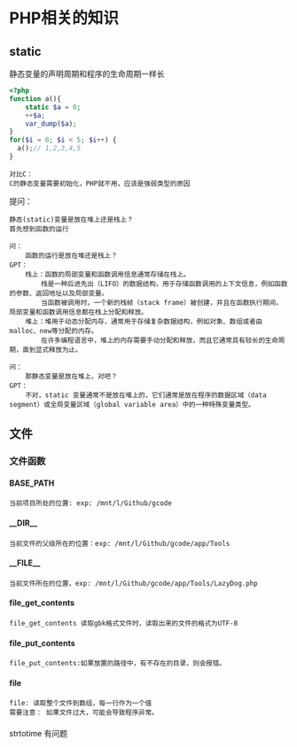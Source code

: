 # PHP相关的知识

## static
静态变量的声明周期和程序的生命周期一样长
```php
<?php
function a(){
    static $a = 0;
    ++$a;
    var_dump($a);
}
for($i = 0; $i < 5; $i++) {
  a();// 1,2,3,4,5
}
```
```text
对比C：
C的静态变量需要初始化，PHP就不用，应该是强弱类型的原因
```
提问：
```text
静态(static)变量是放在堆上还是栈上？
首先想到函数的运行

问：
    函数的运行是放在堆还是栈上？
GPT：
    栈上：函数的局部变量和函数调用信息通常存储在栈上。
        栈是一种后进先出（LIFO）的数据结构，用于存储函数调用的上下文信息，例如函数的参数、返回地址以及局部变量。
        当函数被调用时，一个新的栈帧（stack frame）被创建，并且在函数执行期间，局部变量和函数调用信息都在栈上分配和释放。
    堆上：堆用于动态分配内存，通常用于存储复杂数据结构，例如对象、数组或者由malloc、new等分配的内存。
        在许多编程语言中，堆上的内存需要手动分配和释放，而且它通常具有较长的生命周期，直到显式释放为止。

问：
    那静态变量是放在堆上，对吧？
GPT：
    不对，static 变量通常不是放在堆上的，它们通常是放在程序的数据区域（data segment）或全局变量区域（global variable area）中的一种特殊变量类型。    
```

## 文件

### 文件函数

#### BASE_PATH

``` 
当前项目所处的位置: exp: /mnt/l/Github/gcode
```

#### \_\_DIR__

``` 
当前文件的父级所在的位置：exp: /mnt/l/Github/gcode/app/Tools
```
#### \_\_FILE__
``` 
当前文件所在的位置，exp: /mnt/l/Github/gcode/app/Tools/LazyDog.php
```

#### file_get_contents
```
file_get_contents 读取gbk格式文件时，读取出来的文件的格式为UTF-8
```

#### file_put_contents
``` 
file_put_contents:如果放置的路径中，有不存在的目录，则会报错。
```

#### file
```
file: 读取整个文件到数组，每一行作为一个值
需要注意： 如果文件过大，可能会导致程序异常。
```


#### 
strtotime 有问题
